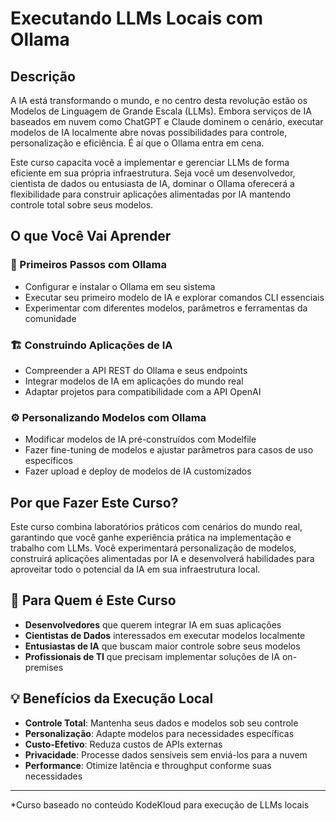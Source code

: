 # Executando LLMs Locais com Ollama

## Descrição

A IA está transformando o mundo, e no centro desta revolução estão os Modelos de Linguagem de Grande Escala (LLMs). Embora serviços de IA baseados em nuvem como ChatGPT e Claude dominem o cenário, executar modelos de IA localmente abre novas possibilidades para controle, personalização e eficiência. É aí que o Ollama entra em cena.

Este curso capacita você a implementar e gerenciar LLMs de forma eficiente em sua própria infraestrutura. Seja você um desenvolvedor, cientista de dados ou entusiasta de IA, dominar o Ollama oferecerá a flexibilidade para construir aplicações alimentadas por IA mantendo controle total sobre seus modelos.

## O que Você Vai Aprender

### 🚀 Primeiros Passos com Ollama
- Configurar e instalar o Ollama em seu sistema
- Executar seu primeiro modelo de IA e explorar comandos CLI essenciais
- Experimentar com diferentes modelos, parâmetros e ferramentas da comunidade

### 🏗️ Construindo Aplicações de IA
- Compreender a API REST do Ollama e seus endpoints
- Integrar modelos de IA em aplicações do mundo real
- Adaptar projetos para compatibilidade com a API OpenAI

### ⚙️ Personalizando Modelos com Ollama
- Modificar modelos de IA pré-construídos com Modelfile
- Fazer fine-tuning de modelos e ajustar parâmetros para casos de uso específicos
- Fazer upload e deploy de modelos de IA customizados

## Por que Fazer Este Curso?

Este curso combina laboratórios práticos com cenários do mundo real, garantindo que você ganhe experiência prática na implementação e trabalho com LLMs. Você experimentará personalização de modelos, construirá aplicações alimentadas por IA e desenvolverá habilidades para aproveitar todo o potencial da IA em sua infraestrutura local.

## 🎯 Para Quem é Este Curso

- **Desenvolvedores** que querem integrar IA em suas aplicações
- **Cientistas de Dados** interessados em executar modelos localmente
- **Entusiastas de IA** que buscam maior controle sobre seus modelos
- **Profissionais de TI** que precisam implementar soluções de IA on-premises

## 💡 Benefícios da Execução Local

- **Controle Total**: Mantenha seus dados e modelos sob seu controle
- **Personalização**: Adapte modelos para necessidades específicas
- **Custo-Efetivo**: Reduza custos de APIs externas
- **Privacidade**: Processe dados sensíveis sem enviá-los para a nuvem
- **Performance**: Otimize latência e throughput conforme suas necessidades

---

*Curso baseado no conteúdo KodeKloud para execução de LLMs locais
